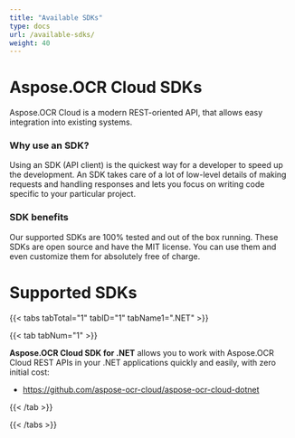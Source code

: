```yaml
---
title: "Available SDKs"
type: docs
url: /available-sdks/
weight: 40
---
```


# **Aspose.OCR Cloud SDKs**
Aspose.OCR Cloud is a modern REST-oriented API, that allows easy integration into existing systems.
### **Why use an SDK?**
Using an SDK (API client) is the quickest way for a developer to speed up the development. An SDK takes care of a lot of low-level details of making requests and handling responses and lets you focus on writing code specific to your particular project.
### **SDK benefits**
Our supported SDKs are 100% tested and out of the box running. These SDKs are open source and have the MIT license. You can use them and even customize them for absolutely free of charge.
# **Supported SDKs**
{{< tabs tabTotal="1" tabID="1" tabName1=".NET" >}}

{{< tab tabNum="1" >}}

**Aspose.OCR Cloud SDK for .NET** allows you to work with Aspose.OCR Cloud REST APIs in your .NET applications quickly and easily, with zero initial cost:

- <https://github.com/aspose-ocr-cloud/aspose-ocr-cloud-dotnet>

{{< /tab >}}

{{< /tabs >}}
